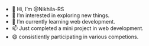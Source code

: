 - 👋 Hi, I’m @Nikhila-RS
- 👀 I’m interested in exploring new things.
- 🌱 I’m currently learning web development.
- 📫 Just completed a mini project in web development.
- 😄 consistiently participating in various competions.


<!---
Nikhila-Rs/Nikhila-Rs is a ✨ special ✨ repository because its `README.md` (this file) appears on your GitHub profile.
You can click the Preview link to take a look at your changes.
--->
